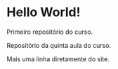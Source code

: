 # Hello World!
 Primeiro repositório do curso.
 
 Repositório da quinta aula do curso.

 Mais uma linha diretamente do site. 
